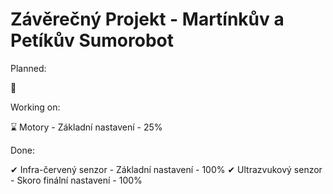 # Závěrečný Projekt - Martínkův a Petíkův Sumorobot

Planned:

🎯

Working on:

⌛ Motory - Základní nastavení - 25%

Done:

✔ Infra-červený senzor - Základní nastavení - 100%
✔ Ultrazvukový senzor - Skoro finální nastavení - 100%
